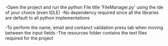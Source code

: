 -Open the project and run the python File title 'FileManager.py' using the ide of your choice (even IDLE)
-No dependency required since all the libraries are default to all  python implementations

-To perform the name, email and contanct validation press tab  when moving between the input fields
-The resources folder contains the text files required for the project 
